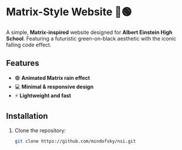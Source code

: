 # Matrix-Style Website 💾🟢  

A simple, **Matrix-inspired** website designed for **Albert Einstein High School**. Featuring a futuristic green-on-black aesthetic with the iconic falling code effect.  

## Features  
- 🟢 **Animated Matrix rain effect**  
- 💻 **Minimal & responsive design**  
- ⚡ **Lightweight and fast**  

## Installation  
1. Clone the repository:  
   ```sh
   git clone https://github.com/mindofsky/nsi.git
